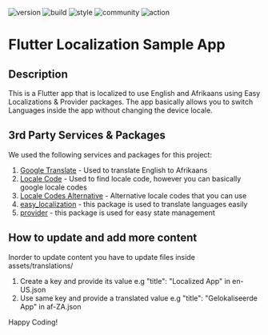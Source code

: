 ![version](https://img.shields.io/badge/version-1.0.0-blue)
![build](https://img.shields.io/badge/build-passing-green)
![style](https://img.shields.io/badge/style-non_chalant_drip-yellow)
![community](https://img.shields.io/badge/community-foenem-red)
![action](https://img.shields.io/badge/action-slide_on_bugs_and_opps-8A2BE2)

# Flutter Localization Sample App

## Description
This is a Flutter app that is localized to use English and Afrikaans using Easy Localizations & Provider packages. The app basically allows you to switch Languages inside the app without changing the device locale.

## 3rd Party Services & Packages
We used the following services and packages for this project:
1. [Google Translate](https://translate.google.com/) - Used to translate English to Afrikaans
2. [Locale Code](https://saimana.com/list-of-country-locale-code/) - Used to find locale code, however you can basically google locale codes
3. [Locale Codes Alternative](http://www.lingoes.net/en/translator/langcode.htm) - Alternative locale codes that you can use
4. [easy_localization](https://pub.dev/packages/easy_localization) - this package is used to translate languages easily
5. [provider](https://pub.dev/packages/provider) - this package is used for easy state management 

## How to update and add more content 
Inorder to update content you have to update files inside assets/translations/
1. Create a key and provide its value e.g "title": "Localized App" in en-US.json
2. Use same key and provide a translated value e.g "title": "Gelokaliseerde App" in af-ZA.json

Happy Coding!
 
